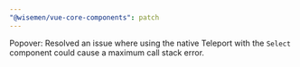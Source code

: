 ```yaml
---
"@wisemen/vue-core-components": patch
---
```


Popover: Resolved an issue where using the native Teleport with the `Select` component could cause a maximum call stack error.
